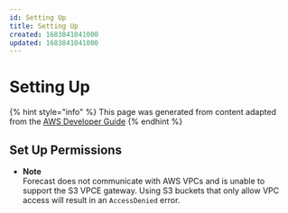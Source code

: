 ```yaml
---
id: Setting Up
title: Setting Up
created: 1683841041000
updated: 1683841041000
---
```

# Setting Up

{% hint style="info" %}
This page was generated from content adapted from the [AWS Developer Guide](https://github.com/awsdocs/amazon-forecast-developer-guide.git)
{% endhint %}

## Set Up Permissions

- **Note**  
Forecast does not communicate with AWS VPCs and is unable to support the S3 VPCE gateway\. Using S3 buckets that only allow VPC access will result in an `AccessDenied` error\.


